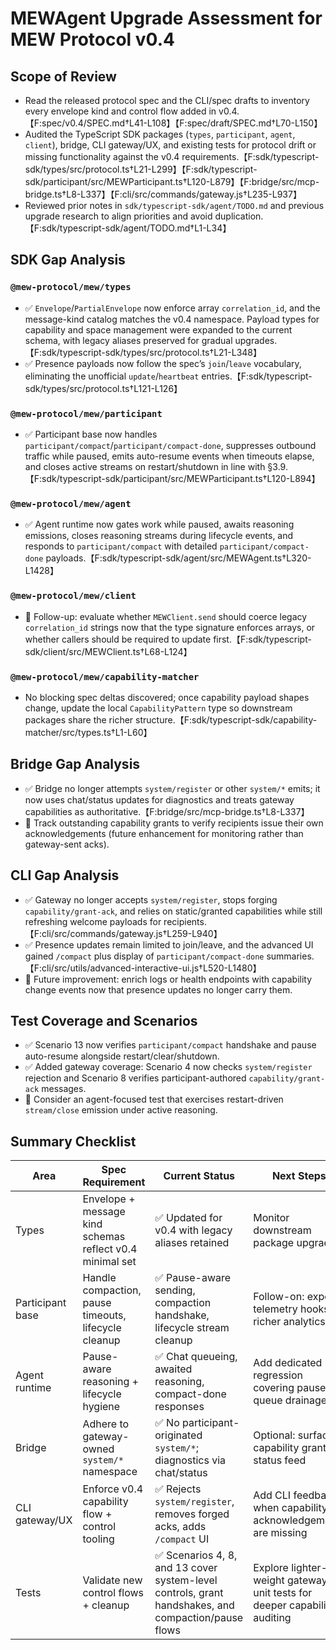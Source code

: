 # MEWAgent Upgrade Assessment for MEW Protocol v0.4

## Scope of Review
- Read the released protocol spec and the CLI/spec drafts to inventory every envelope kind and control flow added in v0.4.【F:spec/v0.4/SPEC.md†L41-L108】【F:spec/draft/SPEC.md†L70-L150】
- Audited the TypeScript SDK packages (`types`, `participant`, `agent`, `client`), bridge, CLI gateway/UX, and existing tests for protocol drift or missing functionality against the v0.4 requirements.【F:sdk/typescript-sdk/types/src/protocol.ts†L21-L299】【F:sdk/typescript-sdk/participant/src/MEWParticipant.ts†L120-L879】【F:bridge/src/mcp-bridge.ts†L8-L337】【F:cli/src/commands/gateway.js†L235-L937】
- Reviewed prior notes in `sdk/typescript-sdk/agent/TODO.md` and previous upgrade research to align priorities and avoid duplication.【F:sdk/typescript-sdk/agent/TODO.md†L1-L34】

## SDK Gap Analysis

### `@mew-protocol/mew/types`
- ✅ `Envelope`/`PartialEnvelope` now enforce array `correlation_id`, and the message-kind catalog matches the v0.4 namespace. Payload types for capability and space management were expanded to the current schema, with legacy aliases preserved for gradual upgrades.【F:sdk/typescript-sdk/types/src/protocol.ts†L21-L348】
- ✅ Presence payloads now follow the spec’s `join`/`leave` vocabulary, eliminating the unofficial `update`/`heartbeat` entries.【F:sdk/typescript-sdk/types/src/protocol.ts†L121-L126】

### `@mew-protocol/mew/participant`
- ✅ Participant base now handles `participant/compact`/`participant/compact-done`, suppresses outbound traffic while paused, emits auto-resume events when timeouts elapse, and closes active streams on restart/shutdown in line with §3.9.【F:sdk/typescript-sdk/participant/src/MEWParticipant.ts†L120-L894】

### `@mew-protocol/mew/agent`
- ✅ Agent runtime now gates work while paused, awaits reasoning emissions, closes reasoning streams during lifecycle events, and responds to `participant/compact` with detailed `participant/compact-done` payloads.【F:sdk/typescript-sdk/agent/src/MEWAgent.ts†L320-L1428】

### `@mew-protocol/mew/client`
- 🔄 Follow-up: evaluate whether `MEWClient.send` should coerce legacy `correlation_id` strings now that the type signature enforces arrays, or whether callers should be required to update first.【F:sdk/typescript-sdk/client/src/MEWClient.ts†L68-L124】

### `@mew-protocol/mew/capability-matcher`
- No blocking spec deltas discovered; once capability payload shapes change, update the local `CapabilityPattern` type so downstream packages share the richer structure.【F:sdk/typescript-sdk/capability-matcher/src/types.ts†L1-L60】

## Bridge Gap Analysis
- ✅ Bridge no longer attempts `system/register` or other `system/*` emits; it now uses chat/status updates for diagnostics and treats gateway capabilities as authoritative.【F:bridge/src/mcp-bridge.ts†L8-L337】
- 🔄 Track outstanding capability grants to verify recipients issue their own acknowledgements (future enhancement for monitoring rather than gateway-sent acks).

## CLI Gap Analysis
- ✅ Gateway no longer accepts `system/register`, stops forging `capability/grant-ack`, and relies on static/granted capabilities while still refreshing welcome payloads for recipients.【F:cli/src/commands/gateway.js†L259-L940】
- ✅ Presence updates remain limited to join/leave, and the advanced UI gained `/compact` plus display of `participant/compact-done` summaries.【F:cli/src/utils/advanced-interactive-ui.js†L520-L1480】
- 🔄 Future improvement: enrich logs or health endpoints with capability change events now that presence updates no longer carry them.

## Test Coverage and Scenarios
- ✅ Scenario 13 now verifies `participant/compact` handshake and pause auto-resume alongside restart/clear/shutdown.
- ✅ Added gateway coverage: Scenario 4 now checks `system/register` rejection and Scenario 8 verifies participant-authored `capability/grant-ack` messages.
- 🔄 Consider an agent-focused test that exercises restart-driven `stream/close` emission under active reasoning.

## Summary Checklist
| Area | Spec Requirement | Current Status | Next Steps |
|------|------------------|----------------|------------|
| Types | Envelope + message kind schemas reflect v0.4 minimal set | ✅ Updated for v0.4 with legacy aliases retained | Monitor downstream package upgrades |
| Participant base | Handle compaction, pause timeouts, lifecycle cleanup | ✅ Pause-aware sending, compaction handshake, lifecycle stream cleanup | Follow-on: expose telemetry hooks for richer analytics |
| Agent runtime | Pause-aware reasoning + lifecycle hygiene | ✅ Chat queueing, awaited reasoning, compact-done responses | Add dedicated regression covering pause queue drainage |
| Bridge | Adhere to gateway-owned `system/*` namespace | ✅ No participant-originated `system/*`; diagnostics via chat/status | Optional: surface capability grants in status feed |
| CLI gateway/UX | Enforce v0.4 capability flow + control tooling | ✅ Rejects `system/register`, removes forged acks, adds `/compact` UI | Add CLI feedback when capability acknowledgements are missing |
| Tests | Validate new control flows + cleanup | ✅ Scenarios 4, 8, and 13 cover system-level controls, grant handshakes, and compaction/pause flows | Explore lighter-weight gateway unit tests for deeper capability auditing |
